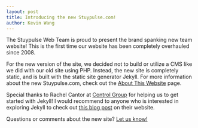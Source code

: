 ```yaml
---
layout: post
title: Introducing the new Stuypulse.com!
author: Kevin Wang
---
```

The Stuypulse Web Team is proud to present the brand spanking new team website! This is the first time our website has been completely overhauled since 2008.

For the new version of the site, we decided not to build or utilize a CMS like we did with our old site using PHP. Instead, the new site is completely static, and is built with the static site generator Jekyll. For more information about the new Stuypulse.com, check out the [About This Website](/about/website/) page.

Special thanks to Rachel Cantor at [Control Group](http://www.controlgroup.com/) for helping us to get started with Jekyll! I would recommend to anyone who is interested in exploring Jekyll to check out [this blog post](http://blog.controlgroup.com/2012/10/19/controlgroup-com-built-using-jekyll/) on their website.

Questions or comments about the new site? [Let us know!](/contact/)
